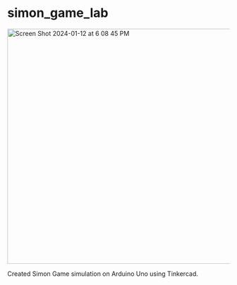 # simon_game_lab

<img width="533" alt="Screen Shot 2024-01-12 at 6 08 45 PM" src="https://github.com/rachael-peng/simon_game_lab/assets/127054400/f0a5d6ec-d561-460d-a9e4-326dede75ece">

Created Simon Game simulation on Arduino Uno using Tinkercad.
